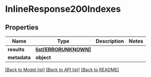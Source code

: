 # InlineResponse200Indexes

## Properties
Name | Type | Description | Notes
------------ | ------------- | ------------- | -------------
**results** | [**list[ERRORUNKNOWN]**](.md) |  | 
**metadata** | **object** |  | 

[[Back to Model list]](../README.md#documentation-for-models) [[Back to API list]](../README.md#documentation-for-api-endpoints) [[Back to README]](../README.md)


